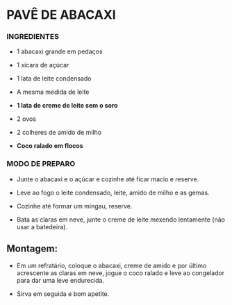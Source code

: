 # PAVÊ DE ABACAXI #

### INGREDIENTES ###

- 1 abacaxi grande em pedaços
- 1 xícara de açúcar
- 1 lata de leite condensado
- A mesma medida de leite

- **1 lata de creme de leite sem o soro**

- 2 ovos
- 2 colheres de amido de milho

- **Coco ralado em flocos**

### MODO DE PREPARO ###

- Junte o abacaxi e o açúcar e cozinhe até ficar macio e reserve.

- Leve ao fogo o leite condensado, leite, amido de milho e as gemas.

- Cozinhe até formar um mingau, reserve.

- Bata as claras em neve, junte o creme de leite mexendo lentamente (não usar a batedeira).

## Montagem: #

- Em um refratário, coloque o abacaxi, creme de amido e por último acrescente as claras em neve, jogue o coco ralado e leve ao congelador para dar uma leve endurecida.

- Sirva em seguida e bom apetite.